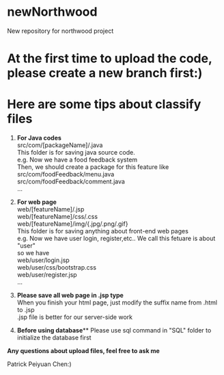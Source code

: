 # newNorthwood
New repository for northwood project

# At the first time to upload the code, please create a new branch first:)

# Here are some tips about classify files

1. **For Java codes**</br>
src/com/[packageName]/.java</br>
This folder is for saving java source code.</br>
e.g. Now we have a food feedback system</br>
Then, we should create a package for this feature like</br>
src/com/foodFeedback/menu.java</br>
src/com/foodFeedback/comment.java</br>
...</br>

2. **For web page**</br>
web/[featureName]/.jsp</br>
web/[featureName]/css/.css</br>
web/[featureName]/img/{.jpg/.png/.gif}</br>
This folder is for saving anything about front-end web pages</br>
e.g. Now we have user login, register,etc.. We call this fetuare is about "user"</br>
so we have</br>
web/user/login.jsp</br>
web/user/css/bootstrap.css</br>
web/user/register.jsp</br>
...</br>

3. **Please save all web page in .jsp type**</br>
When you finish your html page, just modify the suffix name from .html to .jsp</br>
.jsp file is better for our server-side work</br>

4. ****Before using database******
Please use sql command in "SQL" folder to initialize the database first

**Any questions about upload files, feel free to ask me**</br>

Patrick Peiyuan Chen:)

